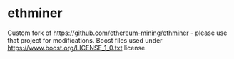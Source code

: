 # ethminer
Custom fork of https://github.com/ethereum-mining/ethminer - please use that project for modifications.
Boost files used under https://www.boost.org/LICENSE_1_0.txt license.
